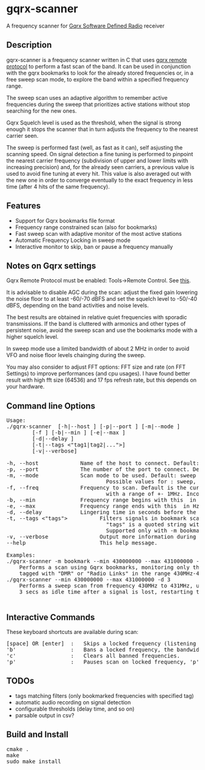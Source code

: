 # gqrx-scanner
A frequency scanner for [Gqrx Software Defined Radio](http://gqrx.dk/) receiver
## Description

gqrx-scanner is a frequency scanner written in C that uses [gqrx remote protocol](http://gqrx.dk/doc/remote-control) to perform a fast scan of the band. It can be used in conjunction with the gqrx bookmarks to look for the already stored frequencies or, in a free sweep scan mode, to explore the band within a specified frequency range. 

The sweep scan uses an adaptive algorithm to remember active frequencies during the sweep that prioritizes active stations without stop searching for the new ones. 

Gqrx Squelch level is used as the threshold, when the signal is strong enough it stops the scanner that in turn adjusts the frequency to the nearest carrier seen.   

The sweep is performed fast (well, as fast as it can), self asjusting the scanning speed. On signal detection a fine tuning is performed to pinpoint the nearest carrier frequency (subdivision of upper and lower limits with increasing precision) and, for the already seen carriers, a previous value is used to avoid fine tuning at every hit. This value is also averaged out with the new one in order to converge eventually to the exact frequency in less time (after 4 hits of the same frequency).

## Features
* Support for Gqrx bookmarks file format
* Frequency range constrained scan (also for bookmarks)
* Fast sweep scan with adaptive monitor of the most active stations 
* Automatic Frequency Locking in sweep mode
* Interactive monitor to skip, ban or pause a frequency manually

## Notes on Gqrx settings
Gqrx Remote Protocol must be enabled: Tools->Remote Control. See [this](http://gqrx.dk/doc/remote-control).

It is advisable to disable AGC during the scan: adjust the fixed gain lowering the noise floor to at least -60/-70 dBFS and set the squelch level to -50/-40 dBFS, depending on the band activities and noise levels.

The best results are obtained in relative quiet frequencies with sporadic transmissions. If the band is cluttered with armonics and other types of persistent noise, avoid the sweep scan and use the bookmarks mode with a higher squelch level. 

In sweep mode use a limited bandwidth of about 2 MHz in order to avoid VFO and noise floor levels chainging during the sweep.   

You may also consider to adjust FFT options: FFT size and rate (on FFT Settings) to improve performances (and cpu usages).
I have found better result with high fft size (64536) and 17 fps refresh rate, but this depends on your hardware.

## Command line Options
<pre>
Usage:
./gqrx-scanner	[-h|--host <host>] [-p|--port <port>] [-m|--mode <sweep|bookmark>]
		[-f <central frequency>] [-b|--min <from freq>] [-e|--max <to freq>]
		[-d|--delay <lingering time in seconds>]
		[-t|--tags <"tag1|tag2|...">]
		[-v|--verbose]

-h, --host <host>            Name of the host to connect. Default: localhost
-p, --port <port>            The number of the port to connect. Default: 7356
-m, --mode <mode>            Scan mode to be used. Default: sweep
                               Possible values for <mode>: sweep, bookmark
-f, --freq <freq>            Frequency to scan. Default is the current frequency tuned in Gqrx
                               with a range of +- 1MHz. Incompatible with -b, -e
-b, --min <freq>             Frequency range begins with this <freq> in Hz. Incompatible with -f
-e, --max <freq>             Frequency range ends with this <freq> in Hz. Incompatible with -f
-d, --delay <time>           Lingering time in seconds before the scanner reactivates. Default 2
-t, --tags <"tags">          Filters signals in bookmark scan only for the ones tagged with "tags"
                               "tags" is a quoted string with a '|' list separator: Ex: "Tag1|Tag2"
                               Supported only with -m bookmark scan mode
-v, --verbose                Output more information during scan (used for debug). Default: false
--help                       This help message.

Examples:
./gqrx-scanner -m bookmark --min 430000000 --max 431000000 --tags "DMR|Radio Links"
	Performs a scan using Gqrx bookmarks, monitoring only the frequencies
	tagged with "DMR" or "Radio Links" in the range 430MHz-431MHz
./gqrx-scanner --min 430000000 --max 431000000 -d 3
	Performs a sweep scan from frequency 430MHz to 431MHz, using a delay of 
	3 secs as idle time after a signal is lost, restarting the sweep loop when this time expires

</pre>

## Interactive Commands 
These keyboard shortcuts are available during scan:
<pre>
[space] OR [enter]  :   Skips a locked frequency (listening to the next).
'b'                 :   Bans a locked frequency, the bandwidth banned is about 10 Khz from the locked freq. 
'c'                 :   Clears all banned frequencies.
'p'                 :   Pauses scan on locked frequency, 'p' again to unpause. 
</pre>


## TODOs
* tags matching filters (only bookmarked frequencies with specified tag) 
* automatic audio recording on signal detection
* configurable thresholds (delay time, and so on)
* parsable output in csv?


## Build and Install
<pre>
cmake .
make
sudo make install
</pre>

